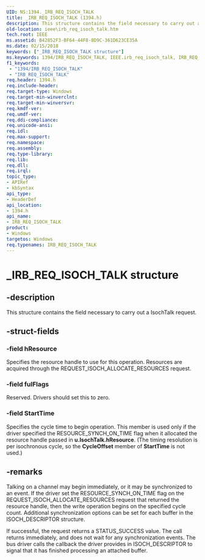 ```yaml
---
UID: NS:1394._IRB_REQ_ISOCH_TALK
title: _IRB_REQ_ISOCH_TALK (1394.h)
description: This structure contains the field necessary to carry out a IsochTalk request.
old-location: ieee\irb_req_isoch_talk.htm
tech.root: IEEE
ms.assetid: B42852F3-BF64-44F8-8D9C-361D623CE35A
ms.date: 02/15/2018
keywords: ["_IRB_REQ_ISOCH_TALK structure"]
ms.keywords: 1394/IRB_REQ_ISOCH_TALK, IEEE.irb_req_isoch_talk, IRB_REQ_ISOCH_TALK, IRB_REQ_ISOCH_TALK structure [Buses], _IRB_REQ_ISOCH_TALK
f1_keywords:
 - "1394/IRB_REQ_ISOCH_TALK"
 - "IRB_REQ_ISOCH_TALK"
req.header: 1394.h
req.include-header: 
req.target-type: Windows
req.target-min-winverclnt: 
req.target-min-winversvr: 
req.kmdf-ver: 
req.umdf-ver: 
req.ddi-compliance: 
req.unicode-ansi: 
req.idl: 
req.max-support: 
req.namespace: 
req.assembly: 
req.type-library: 
req.lib: 
req.dll: 
req.irql: 
topic_type:
- APIRef
- kbSyntax
api_type:
- HeaderDef
api_location:
- 1394.h
api_name:
- IRB_REQ_ISOCH_TALK
product:
- Windows
targetos: Windows
req.typenames: IRB_REQ_ISOCH_TALK
---
```


# _IRB_REQ_ISOCH_TALK structure


## -description


This structure contains the field necessary to carry out a IsochTalk request.


## -struct-fields




### -field hResource

Specifies the resource handle to use for this operation. Resources are acquired through the REQUEST_ISOCH_ALLOCATE_RESOURCES request.


### -field fulFlags

Reserved. Drivers should set this to zero.


### -field StartTime

Specifies the cycle time to begin operation. This member is used only if the driver specified the RESOURCE_SYNCH_ON_TIME flag when it allocated the resource handle passed in <b>u.IsochTalk.hResource</b>. (The timing resolution is per isochronous cycle, so the <b>CycleOffset</b> member of <b>StartTime</b> is not used.)


## -remarks



Talking on a channel may begin immediately, or it may be synchronized to an event. If the driver set the RESOURCE_SYNCH_ON_TIME flag on the REQUEST_ISOCH_ALLOCATE_RESOURCES request that returned the resource handle, then the write operation begins on the specified cycle count. Additional synchronization options can be set for each buffer in the ISOCH_DESCRIPTOR structure.

If successful, the request returns a STATUS_SUCCESS value. The call returns immediately, and does not wait for any synchronization events. The bus driver calls the callback the driver provides in ISOCH_DESCRIPTOR to signal that it has finished processing an attached buffer.



